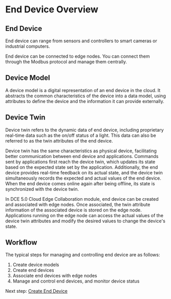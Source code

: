 # End Device Overview

## End Device

End device can range from sensors and controllers to smart cameras or industrial computers.

End device can be connected to edge nodes. You can connect them through the Modbus protocol and manage them centrally.

## Device Model

A device model is a digital representation of an end device in the cloud. It abstracts the common characteristics
of the device into a data model, using attributes to define the device and the information it can provide externally.

## Device Twin

Device twin refers to the dynamic data of end device, including proprietary real-time data such as
the on/off status of a light. This data can also be referred to as the twin attributes of the end device.

Device twin has the same characteristics as physical device, facilitating better communication between
end device and applications. Commands sent by applications first reach the device twin, which updates
its state based on the expected state set by the application. Additionally, the end device provides
real-time feedback on its actual state, and the device twin simultaneously records the expected and
actual values of the end device. When the end device comes online again after being offline, its state
is synchronized with the device twin.

In DCE 5.0 Cloud Edge Collaboration module, end device can be created and associated with edge nodes.
Once associated, the twin attribute information of the associated device is stored on the edge node.
Applications running on the edge node can access the actual values of the device twin attributes and
modify the desired values to change the device's state.

## Workflow

The typical steps for managing and controlling end device are as follows:

1. Create device models
2. Create end devices
3. Associate end devices with edge nodes
4. Manage and control end devices, and monitor device status

Next step: [Create End Device](create-device.md)
